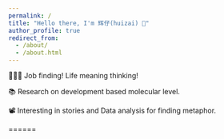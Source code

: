 ```yaml
---
permalink: /
title: "Hello there, I'm 辉仔(huizai) 👋"
author_profile: true
redirect_from: 
  - /about/
  - /about.html
---
```


👨🏻‍💻 Job finding! Life meaning thinking!  

📚 Research on development based molecular level.

📽️ Interesting in stories and Data analysis for finding metaphor. 

======
